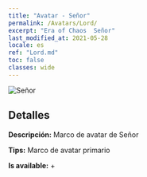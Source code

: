 ```yaml
---
title: "Avatar - Señor"
permalink: /Avatars/Lord/
excerpt: "Era of Chaos  Señor"
last_modified_at: 2021-05-28
locale: es
ref: "Lord.md"
toc: false
classes: wide
---
```

 ![Señor](/images/a/bg_head_mainView.png)

## Detalles

 **Descripción:** Marco de avatar de Señor 

 **Tips:** Marco de avatar primario 

 **Is available:**  + 

